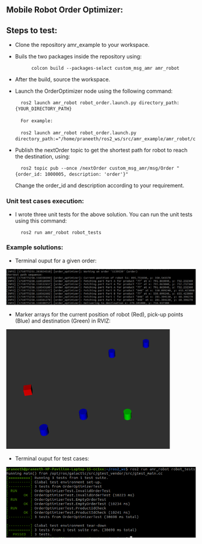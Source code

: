 ## Mobile Robot Order Optimizer:

## Steps to test:

* Clone the repository amr_example to your workspace.
* Buils the two packages inside the repository using:

            colcon build --packages-select custom_msg_amr amr_robot
* After the build, source the workspace.
* Launch the OrderOptimizer node using the following command:

        ros2 launch amr_robot robot_order.launch.py directory_path:{YOUR_DIRECTORY_PATH}

        For example:
        
        ros2 launch amr_robot robot_order.launch.py directory_path:="/home/praneeth/ros2_ws/src/amr_example/amr_robot/config"
* Publish the nextOrder topic to get the shortest path for robot to reach the destination, using:

        ros2 topic pub --once /nextOrder custom_msg_amr/msg/Order "{order_id: 1000005, description: 'order'}"
    Change the order_id and description according to your requirement.

### Unit test cases execution:

* I wrote three unit tests for the above solution. You can run the unit tests using this command:

        ros2 run amr_robot robot_tests

### Example solutions:

* Terminal ouput for a given order:

![alt text](images/example_solution.png "terminal output")

* Marker arrays for the current position of robot (Red), pick-up points (Blue) and destination (Green) in RVIZ:

![alt text](images/example_rviz.png "RVIZ")

* Terminal ouput for test cases:

![alt text](images/unittests_output.png "RVIZ")